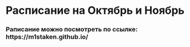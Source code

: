 <h1>Расписание на Октябрь и Ноябрь</h1>

<h3>Раписание можно посмотреть по ссылке: https://m1staken.github.io/</h3>


